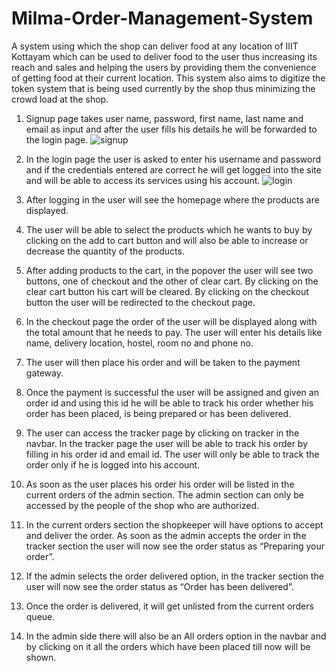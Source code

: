 # Milma-Order-Management-System
A system using which the shop can deliver food at any location of IIIT Kottayam which can be used to deliver food to the user thus increasing its reach and sales and helping the users by providing them the convenience of getting food at their current location. This system also aims to digitize the token system that is being used currently by the shop thus minimizing the crowd load at the shop.

1. Signup page takes user name, password, first name, last name and email as input and after the user fills his details he will be forwarded to the login page.
![signup](https://user-images.githubusercontent.com/95582926/216759368-0afff108-3ddb-4f5d-9948-713fc36287a5.png)

2. In the login page the user is asked to enter his username and password and if the credentials entered are correct he will get logged into the site and will be able to access its services using his account.
![login](https://user-images.githubusercontent.com/95582926/216759453-873f70bf-4865-4e8a-94d5-dcb093842986.png)

3. After logging in the user will see the homepage where the products are displayed.

4. The user will be able to select the products which he wants to buy by clicking on the add to cart button and will also be able to increase or decrease the quantity of the products.

5. After adding products to the cart, in the popover the user will see two buttons, one of checkout and the other of clear cart. By clicking on the clear cart button his cart will be cleared. By clicking on the checkout button the user will be redirected to the checkout page.

6. In the checkout page the order of the user will be displayed along with the total amount that he needs to pay. The user will enter his details like name, delivery location, hostel, room no and phone no.

8. The user will then place his order and will be taken to the payment gateway.

9. Once the payment is successful the user will be assigned and given an order id and using this id he will be able to track his order whether his order has been placed, is being prepared or has been delivered.

11. The user can access the tracker page by clicking on tracker in the navbar. In the tracker page the user will be able to track his order by filling in his order id and email id. The user will only be able to track the order only if he is logged into his account.

13. As soon as the user places his order his order will be listed in the current orders of the admin section. The admin section can only be accessed by the people of the shop who are authorized.

14. In the current orders section the shopkeeper will have options to accept and deliver the order. As soon as the admin accepts the order in the tracker section the user will now see the order status as “Preparing your order”.

15. If the admin selects the order delivered option, in the tracker section the user will now see the order status as “Order has been delivered”.

16. Once the order is delivered, it will get unlisted from the current orders queue.

17. In the admin side there will also be an All orders option in the navbar and by clicking on it all the orders which have been placed till now will be shown.
